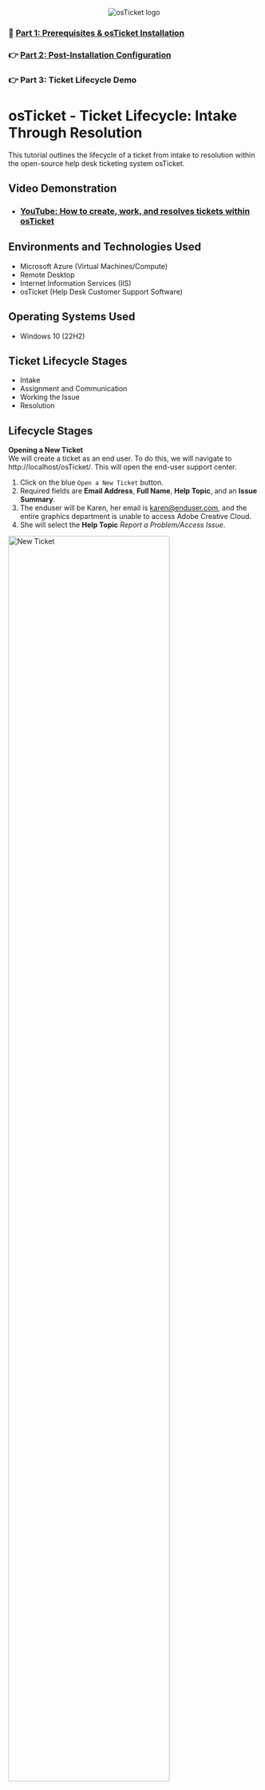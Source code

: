 <p align="center">
<img src="https://i.imgur.com/Clzj7Xs.png" alt="osTicket logo"/>
</p>

### 📍 [Part 1: Prerequisites & osTicket Installation](https://github.com/derickayala25/osticket-prereqs)
### 👉 [Part 2: Post-Installation Configuration](https://github.com/derickayala25/post-install-config)
### 👉 Part 3: Ticket Lifecycle Demo

</div>





<h1>osTicket - Ticket Lifecycle: Intake Through Resolution</h1>
This tutorial outlines the lifecycle of a ticket from intake to resolution within the open-source help desk ticketing system osTicket.<br />


<h2>Video Demonstration</h2>

- ### [YouTube: How to create, work, and resolves tickets within osTicket](https://www.youtube.com)

<h2>Environments and Technologies Used</h2>

- Microsoft Azure (Virtual Machines/Compute)
- Remote Desktop
- Internet Information Services (IIS)
- osTicket (Help Desk Customer Support Software)

<h2>Operating Systems Used </h2>

- Windows 10</b> (22H2)

<h2>Ticket Lifecycle Stages</h2>

- Intake
- Assignment and Communication
- Working the Issue
- Resolution

<h2>Lifecycle Stages</h2>

<b>Opening a New Ticket</b></br>
We will create a ticket as an end user. To do this, we will navigate to http://localhost/osTicket/. This will open the end-user support center.

1. Click on the blue `Open a New Ticket` button.
2. Required fields are <b>Email Address</b>, <b>Full Name</b>, <b>Help Topic</b>, and an <b>Issue Summary</b>.
3. The enduser will be Karen, her email is karen@enduser.com, and the entire graphics department is unable to access Adobe Creative Cloud.
4. She will select the <b>Help Topic</b> <em>Report a Problem/Access Issue</em>.

<p>
<img src="https://github.com/user-attachments/assets/83e89bae-71ef-47e8-9bbb-735668d9a912" height="80%" width="80%" alt="New Ticket"/>
</p>

5. Once the information has been entered Karen will click the `Create Ticket` button and will receive a confirmation message.

<p>
<img src="https://github.com/user-attachments/assets/9ea1afb4-7b18-417c-8afc-1e6a53aee7a2" height="80%" width="80%" alt="New Ticket"/>
</p>

<b>Signing in as Administrator</b></br>
The administrator will sign it to osTicket using this link http://localhost/osTicket/scp/login.php. Karen's request will appear in the queue.

<p>
<img src="https://github.com/user-attachments/assets/0f120974-1e52-4921-b8ad-fe2bf5e2eb28" height="80%" width="80%" alt="Admin Open Tickets"/>
</p>


<b>Assigning the ticket to an Agent</b></br>
The administrator will assign Karen's ticket to John.
1. From the <b>Agent Panel</b> the Admin will open the ticket.
2. After reading the request, he will adjust, if necessary, the <b>Priority</b>, <b>Department</b>, <b>Assigned To</b> and <b>SLA Plan</b>
3. This request will be updated to an <b>Emergency</b> and assigned to John in the <b>In-House Systems</b> team. The <b>SLA Plan</b> will be updated
   to <em>Sev-A</em>.



<p>
<img src="https://github.com/user-attachments/assets/0f120974-1e52-4921-b8ad-fe2bf5e2eb28" height="80%" width="80%" alt="Admin Open Tickets"/>
</p>


1. Click on the blue `Open a New Ticket` button.
2. Required fields are <b>Email Address</b>, <b>Full Name</b>, <b>Help Topic</b>, and an <b>Issue Summary</b>.
3. The enduser will be Karen, her email is karen@enduser.com, and the entire graphics department is unable to access Adobe Creative Cloud.
4. She will select the <b>Help Topic</b> <em>Report a Problem/Access Issue</em>.











<p align="center">
  <a href="https://github.com/drewmarsh/osTicket-ticket-lifecycle-demo">
    <img src="/images/osticket-banner.png" width="598" alt="Banner">
  </a>
</p>

<div align="center">

### 👉 [Part 1: Prerequisites & osTicket Installation](https://github.com/drewmarsh/osTicket-installation)
### 👉 [Part 2: Post-Installation Configuration](https://github.com/drewmarsh/osTicket-post-install-configuration)
### 📍 Part 3: Ticket Lifecycle Demo

</div>

# 🧠 Technologies Used
- osTicket (Help Desk Ticketing System)
- Microsoft Azure (Cloud Computing)
- Remote Desktop
- Windows 10 Professional x64 22H2

# 📝 Ticket Lifecycle Stages
- Intake
- Assignment & Communication
- Working the Issue
- Resolution

# ♻️ Ticket Lifecycle Examples: From Intake to Resolution

### 📩 Intake
1. Navigate to `localhost/osTicket/index.php` and click the blue `Open a New Ticket` button.

<img src="/images/open-new-ticket.png" alt="Open New Ticket">

2. Proceed to fill out the following fields with the relevant ticket information:
    - **Email Address**: The email address of whoever is submitting the ticket
    - **Full Name**: The full name of whoever is submitting the ticket
    - **Help Topic**: Click on the drop-down menu and select the issue that best fits with the issue in which the ticket is regarding
    - **Issue Summary** In the first field, enter a brief title for the issue and then proceed to the second field where a more detailed description is optional but recommended

In the end-user-created ticket example below, `Jane Doe` (best reached at `jane.doe1999@gmail.com` or `999-999-9999`) is submitting a ticket regarding her trouble to access online mobile banking.

<img src="/images/end-user-ticket.png" alt="End User Ticket">

### 💬 Assignment & Communication
1. Navigate to `localhost/osTicket/scp/login.php` and enter the credentials for the administrator that will assign an Agent to work on the ticket created during Intake.

<img src="/images/admin-credentials.jpg" alt="Admin Credentials">

2. Navigate to `Tickets` > ` Open` and then open the ticket by clicking the ticket number under the **Ticket** column.

<img src="/images/open_ticket_as_admin.png" alt="Open Ticket as Admin">

3. From here, set the **Priority**, **Assign Department**, **Assigned To**, and the **SLA Plan** values for this ticket.

In the example below, the admin first clicks on the greyed out `— Unassigned —` text that's located to the right of **Assigned To**. Then, the admin designates `Luke Skywalker` as the **Assignee**.

<img src="/images/assign-agent-to-ticket.png" alt="Assign Agent to Ticket">

After the agent has been assigned to this particular ticket, the admin sets the **Priority** to `High`, the **Department** to `Support`, and the **SLA Plan** to `SEV-A`.

<img src="/images/filled-ticket-info.png" alt="Filled Ticket Info">

4. Within the ticket tab, you can see the thread of any updates to the ticket and submit updates upon assignment. Once finished, click the orange `Post Reply` button and the ticket gets assigned to the appropriate department and your customer gets notified of this change.

<img src="/images/ticket-timeline.png" alt="Ticket Timeline">

### 🛠️ Working the Issue
1. Navigate to `localhost/osTicket/scp/login.php` and enter the credentials for the Agent that has been assigned to work on the ticket created during Intake.

<img src="/images/agent-credentials.png" alt="Agent Credentials">

2. Once logged in, the Tickets window shows. It will show the ticket number, the last time it was updated, the subject, who submitted the ticket, priority level, and who it is assigned to. The Agent must click on the ticket number to open it so that they can begin working through the problem.

<img src="/images/tickets-window.png" alt="Tickets Window">

3. Once the ticket is opened, you can review all ticket items and the history of the ticket items. This includes who submitted the ticket, who assigned the ticket, and any other ticket activity. The bottom section is where you can leave a reply for the user who submitted the ticket and an internal note to notify management if the ticket has been resolved.

<img src="/images/opened-ticket.png" alt="Opened Ticket">

4. Once the Agent (Luke Skywalker) has reviewed all of the ticket details and identified a solution to the problem, the Agent can then use the **Post Reply** section to write a note to the user (Jane Doe) explaining everything, including the solution, in a professional manner.

<img src="/images/agent-works-the-issue.png" alt="Agent Works the Issue">

### ❤️‍🩹 Resolution

1. Before the user presses the orange `Post Reply` button to send the message to the user, it is important to navigate to the **Ticket Status** drop-down menu and change the value from `Open (current)` to `Closed`.

<img src="/images/close-the-ticket.png" alt="Close the Ticket">

2. Then, osTicket will take the Agent back to the Tickets tab. The Agent will then see a confirmation that the reply was posted successfully. As pictured below, ticket `#325542` by Jane Doe is no longer showing in the **Open** tickets section. Additionally, there is a visual confirmation banner at the top that says `Ticket #325542: Reply posted successfully`.

<img src="/images/ticket-closed-confirmation.png" alt="Ticket Closed Confirmation">

3. To view tickets that have been closed, Agents can navigate to `Tickets` > `Closed` > and then click the appropriate time frame that this ticket is from. From here, the Agent should see closed ticket in question.

<img src="/images/viewing-closed-ticket.png" alt="Viewing Closed Ticket">

<br><div align="center">

### 👉 [Part 1: Prerequisites & osTicket Installation](https://github.com/drewmarsh/osTicket-installation)
### 👉 [Part 2: Post-Installation Configuration](https://github.com/drewmarsh/osTicket-post-install-configuration)
### 📍 Part 3: Ticket Lifecycle Demo

</div>
